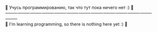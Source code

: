 
👾 Учусь программированию, так что тут пока ничего нет :) 🤖  
⸻⸻⸻⸻⸻⸻⸻⸻⸻⸻⸻⸻⸻  
👾 I'm learning programming, so there is nothing here yet :) 🤖

<!---
3lcode/3lcode is a ✨ special ✨ repository because its `README.md` (this file) appears on your GitHub profile.
You can click the Preview link to take a look at your changes.
--->
